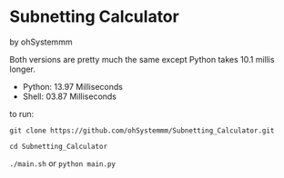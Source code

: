 # Subnetting Calculator
by ohSystemmm

Both versions are pretty much the same except Python takes 10.1 millis longer.
- Python: 13.97 Milliseconds
- Shell:  03.87 Milliseconds

to run:

``git clone https://github.com/ohSystemmm/Subnetting_Calculator.git``

``cd Subnetting_Calculator``

``./main.sh`` or ``python main.py``
